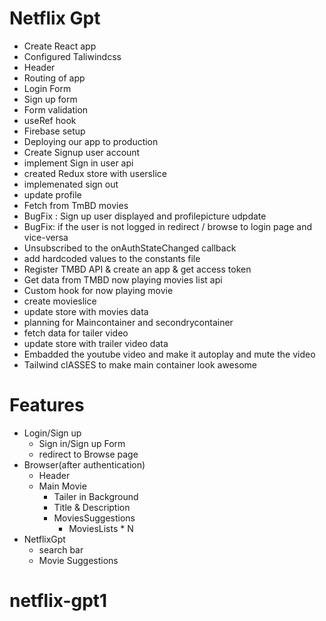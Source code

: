 # Netflix Gpt

- Create React app
- Configured Taliwindcss
- Header
- Routing of app
- Login Form
- Sign up form
- Form validation
- useRef hook
- Firebase setup
- Deploying our app to production
- Create Signup user account
- implement Sign in user api
- created Redux store with userslice
- implemenated sign out
- update profile
- Fetch from TmBD movies
- BugFix : Sign up user displayed and profilepicture udpdate
- BugFix: if the user is not logged in redirect / browse to login page and vice-versa
- Unsubscribed to the onAuthStateChanged callback
- add hardcoded values to the constants file
- Register TMBD API & create an app & get access token
- Get data from TMBD now playing movies list api
- Custom hook for now playing movie
- create movieslice
- update store with movies data
- planning for Maincontainer and secondrycontainer
- fetch data for tailer video
- update store with trailer video data
- Embadded the youtube video and make it autoplay and mute the video 
- Tailwind clASSES to make main container look awesome


# Features
- Login/Sign up
  - Sign in/Sign up Form
  - redirect to Browse page
- Browser(after authentication)
   - Header
   - Main Movie
     - Tailer in Background
     - Title & Description
     - MoviesSuggestions
        - MoviesLists * N
- NetflixGpt
  - search bar
  - Movie Suggestions
# netflix-gpt1
